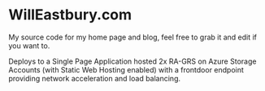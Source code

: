 # WillEastbury.com
My source code for my home page and blog, feel free to grab it and edit if you want to.

Deploys to a Single Page Application hosted 2x RA-GRS on Azure Storage Accounts (with Static Web Hosting enabled) with a frontdoor endpoint providing network acceleration and load balancing.

